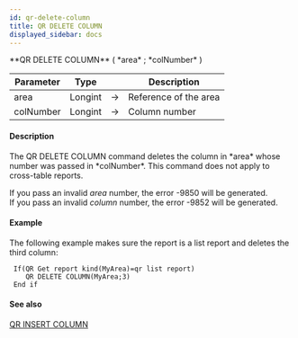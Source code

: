 ```yaml
---
id: qr-delete-column
title: QR DELETE COLUMN
displayed_sidebar: docs
---
```


<!--REF #_command_.QR DELETE COLUMN.Syntax-->**QR DELETE COLUMN** ( *area* ; *colNumber* )<!-- END REF-->
<!--REF #_command_.QR DELETE COLUMN.Params-->
| Parameter | Type |  | Description |
| --- | --- | --- | --- |
| area | Longint | -> | Reference of the area |
| colNumber | Longint | -> | Column number |

<!-- END REF-->

#### Description 

<!--REF #_command_.QR DELETE COLUMN.Summary-->The QR DELETE COLUMN command deletes the column in *area* whose number was passed in *colNumber*.<!-- END REF--> This command does not apply to cross-table reports.

If you pass an invalid *area* number, the error -9850 will be generated.  
If you pass an invalid *column* number, the error -9852 will be generated.

#### Example 

The following example makes sure the report is a list report and deletes the third column: 

```4d
 If(QR Get report kind(MyArea)=qr list report)
    QR DELETE COLUMN(MyArea;3)
 End if
```

#### See also 

[QR INSERT COLUMN](qr-insert-column.md)  